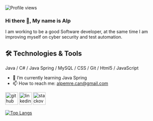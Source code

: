 ![Profile views](https://gpvc.arturio.dev/alpemrecan) 
### Hi there 👋, My name is Alp
I am working to be a good Software developer, at the same time I am improving myself on cyber security and test automation.

## 🛠 Technologies & Tools
Java / C# / Java Spring / MySQL / CSS / Git / Html5 / JavaScript

- 🌱 I’m currently learning Java Spring 
- 📫 How to reach me: alpemre.can@gmail.com 


[<img src='https://cdn.jsdelivr.net/npm/simple-icons@3.0.1/icons/github.svg' alt='github' height='40'>](https://github.com/alpemrecan)  [<img src='https://cdn.jsdelivr.net/npm/simple-icons@3.0.1/icons/linkedin.svg' alt='linkedin' height='40'>](https://www.linkedin.com/in/alpemrecan//)  [<img src='https://cdn.jsdelivr.net/npm/simple-icons@3.0.1/icons/stackoverflow.svg' alt='stackoverflow' height='40'>](https://stackoverflow.com/users/19342532/alp-emre-can)  

[![Top Langs](https://github-readme-stats.vercel.app/api/top-langs/?username=alpemrecan)](https://github.com/anuraghazra/github-readme-stats)

  
